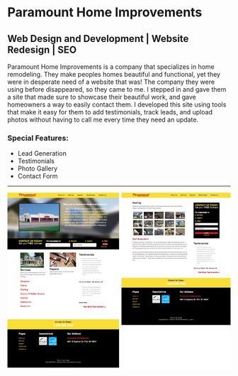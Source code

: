 <h1>Paramount Home Improvements</h1>

<h2>Web Design and Development | Website Redesign | SEO</h2>

<p>Paramount Home Improvements is a company that specializes in home remodeling. They make peoples homes beautiful and functional, yet they were in desperate need of a website that was! The company they were using before disappeared, so they came to me. I stepped in and gave them a site that made sure to showcase their beautiful work, and gave homeowners a way to easily contact them. I developed this site using tools that make it easy for them to add testimonials, track leads, and upload photos without having to call me every time they need an update.</p>

<h3>Special Features:</h3>
<ul>
<li>Lead Generation</li>
<li>Testimonials</li>
<li>Photo Gallery</li>
<li>Contact Form</li>
</ul>

* * *

<img src="https://github.com/mburleson/paramountimp/blob/master/paramount.png"/>
